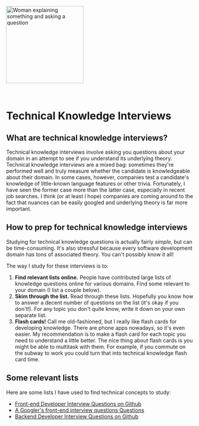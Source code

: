 <img style="margin: 0 auto; max-width:13rem; margin-bottom: 2rem" width="208px" height="208px" alt="Woman explaining something and asking a question" src="/knowledge.svg" />

# Technical Knowledge Interviews

## What are technical knowledge interviews?

Technical knowledge interviews involve asking you questions about your domain in an attempt to see if you understand its underlying theory. Technical knowledge interviews are a mixed bag: sometimes they're performed well and truly measure whether the candidate is knowledgeable about their domain. In some cases, however, companies test a candidate's knowledge of little-known language features or other trivia. Fortunately, I have seen the former case more than the latter case, especially in recent job searches. I think (or at least I hope) companies are coming around to the fact that nuances can be easily googled and underlying theory is far more important.

## How to prep for technical knowledge interviews

Studying for technical knowledge questions is actually fairly _simple_, but can be time-consuming. It's also stressful because every software development domain has tons of associated theory. You can't possibly know it all!

The way I study for these interviews is to:

1. **Find relevant lists online.** People have contributed large lists of knowledge questions online for various domains. Find some relevant to your domain (I list a couple below).
2. **Skim through the list.** Read through these lists. Hopefully you know how to answer a decent number of questions on the list (it's okay if you don't!). For any topic you don't quite know, write it down on your own separate list.
3. **Flash cards!** Call me old-fashioned, but I really like flash cards for developing knowledge. There are phone apps nowadays, so it's even easier. My recommendation is to make a flash card for each topic you need to understand a little better. The nice thing about flash cards is you might be able to multitask with them. For example, if you commute on the subway to work you could turn that into technical knowledge flash card time.

## Some relevant lists

Here are some lists I have used to find technical concepts to study:

- [Front-end Developer Interview Questions on Github](https://github.com/h5bp/Front-end-Developer-Interview-Questions)
- [A Googler's front-end interview questions Questions](https://medium.com/codex/my-google-front-end-interview-questions-bca96925c16a)
- [Backend Developer Interview Questions on Github](https://github.com/arialdomartini/Back-End-Developer-Interview-Questions)
